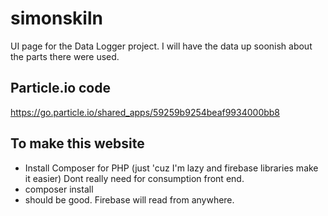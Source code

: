 # simonskiln

UI page for the Data Logger project.  I will have the data up soonish about the parts there were used.

## Particle.io code
https://go.particle.io/shared_apps/59259b9254beaf9934000bb8

## To make this website

 * Install Composer for PHP (just 'cuz I'm lazy and firebase libraries make it easier)  Dont really need for consumption front end.
 * composer install
 * should be good.  Firebase will read from anywhere.
